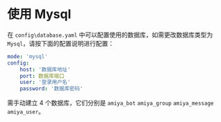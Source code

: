 # 使用 Mysql

在 `config\database.yaml` 中可以配置使用的数据库，如需更改数据库类型为 `Mysql`，请按下面的配置说明进行配置：

```yaml
mode: 'mysql'
config:
    host: '数据库地址'
    port: 数据库端口
    user: '登录用户名'
    password: '数据库密码'
```

需手动建立 4 个数据库，它们分别是 `amiya_bot` `amiya_group` `amiya_message` `amiya_user`。
